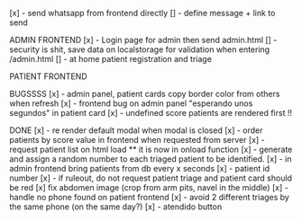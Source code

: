 
[x] - send whatsapp from frontend directly
    [] - define message + link to send


ADMIN FRONTEND
[x] - Login page for admin then send admin.html
    [] - security is shit, save data on localstorage for validation when entering /admin.html
[] - at home patient registration and triage

PATIENT FRONTEND

BUGSSSS
[x] - admin panel, patient cards copy border color from others when refresh
[x] - frontend bug on admin panel "esperando unos segundos" in patient card
[x] - undefined score patients are rendered first !!

DONE
[x] - re render default modal when modal is closed
[x] - order patients by score value in frontend when requested from server
[x] - request patient list on html load ** it is now in onload function
[x] - generate and assign a random number to each triaged patient to be identified.
[x] - in admin frontend bring patients from db every x seconds
[x] - patient id number
[x] - if ruleout, do not request patient triage and patient card should be red
[x]  fix abdomen image (crop from arm pits, navel in the middle)
[x] - handle no phone found on patient frontend
[x] - avoid 2 different triages by the same phone (on the same day?)
[x] - atendido button
